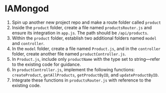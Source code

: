 # IAMongod

1. Spin up another new project repo and make a route folder called `product`
2. Inside the `product` folder, create a file named `productsRouter.js` and ensure its integration in `app.js`. The path should be `/api/products`.
3. Within the `product` folder, establish two additional folders named `model` and `controller`.
4. In the `model` folder, create a file named `Product.js`, and in the `controller` folder, create another file named `productController.js`.
5. In `Product.js`, include only `productName` with the type set to string—refer to the existing code for guidance.
6. In `productController.js`, implement the following functions: `createProduct`, `getAllProducts`, `getProductByID`, and `updateProductByID`.
7. Integrate these functions in `productsRouter.js` with reference to the existing code.

